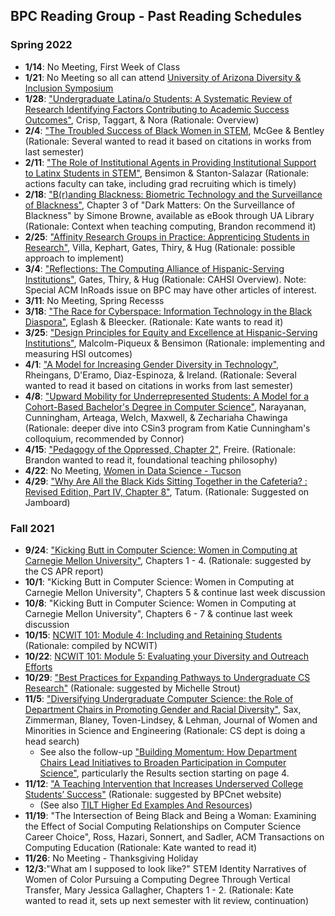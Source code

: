 ## BPC Reading Group - Past Reading Schedules


### Spring 2022

- **1/14**: No Meeting, First Week of Class
- **1/21**: No Meeting so all can attend [University of Arizona Diversity & Inclusion
  Symposium](https://diversity.arizona.edu/symposium)
- **1/28**: ["Undergraduate Latina/o Students: A Systematic Review of Research
  Identifying Factors Contributing to Academic Success
Outcomes"](https://digitalcommons.usu.edu/cgi/viewcontent.cgi?article=3418&context=teal_facpub), Crisp, Taggart, & Nora (Rationale: Overview)
- **2/4**: ["The Troubled Success of Black Women in STEM](https://www.researchgate.net/profile/Ebony-Mcgee-2/publication/318919524_The_Troubled_Success_of_Black_Women_in_STEM/links/59d6843ba6fdcc52aca7cdd4/The-Troubled-Success-of-Black-Women-in-STEM.pdf), McGee & Bentley (Rationale: Several wanted to read it based on citations in works from last semester)
- **2/11**: ["The Role of Institutional Agents in Providing Institutional
  Support to Latinx Students in STEM"](https://muse.jhu.edu/article/729358/pdf), Bensimon & Stanton-Salazar (Rationale: actions faculty can take, including grad recruiting which is timely)
- **2/18**: ["B(r)anding  Blackness: Biometric Technology and the Surveillance
  of Blackness"](https://new.library.arizona.edu/), Chapter 3 of "Dark
Matters: On the Surveillance of Blackness" by Simone Browne, available as
eBook through UA Library (Rationale: Context when teaching computing, Brandon
recommend it)
- **2/25**: ["Affinity Research Groups in Practice: Apprenticing Students in
  Research"](https://www.proquest.com/docview/1638871933), Villa, Kephart, Gates, Thiry, & Hug (Rationale: possible approach to implement)
- **3/4**: ["Reflections: The Computing Alliance of Hispanic-Serving
  Institutions"](https://dl.acm.org/doi/pdf/10.1145/3010823), Gates, Thiry, & Hug (Rationale: CAHSI Overview). Note:
Special ACM InRoads issue on BPC may have other articles of interest.
- **3/11**: No Meeting, Spring Recesss
- **3/18**: ["The Race for Cyberspace: Information Technology in the Black Diaspora"](https://www.researchgate.net/profile/Ron-Eglash/publication/233002262_The_Race_For_Cyberspace_Information_Technology_in_the_Black_Diaspora/links/546a4abf0cf2397f7830162e/The-Race-For-Cyberspace-Information-Technology-in-the-Black-Diaspora.pdf), Eglash & Bleecker. (Rationale: Kate wants to read it)
- **3/25**: ["Design Principles for Equity and Excellence at Hispanic-Serving
  Institutions"](https://vtechworks.lib.vt.edu/bitstream/handle/10919/83015/DesignPrinciplesforEquityandExcellence.pdf?sequence=1), Malcolm-Piqueux & Bensimon (Rationale: implementing and
measuring HSI outcomes)
- **4/1**: ["A Model for Increasing Gender Diversity in Technology"](https://dl.acm.org/doi/pdf/10.1145/3159450.3159533), Rheingans, D'Eramo, Diaz-Espinoza, & Ireland. (Rationale: Several wanted to read it based on citations in works from last semester)
- **4/8**: ["Upward Mobility for Underrepresented Students: A Model for a Cohort-Based Bachelor's Degree in Computer Science"](https://dl.acm.org/doi/pdf/10.1145/3159450.3159551), Narayanan, Cunningham, Arteaga, Welch, Maxwell, & Zechariaha Chawinga (Rationale: deeper dive into CSin3 program from Katie Cunningham's colloquium, recommended by Connor)
- **4/15**: ["Pedagogy of the Oppressed, Chapter 2"](https://envs.ucsc.edu/internships/internship-readings/freire-pedagogy-of-the-oppressed.pdf), Freire. (Rationale: Brandon wanted to read it, foundational teaching philosophy) 
- **4/22**: No Meeting, [Women in Data Science -
  Tucson](https://widstucson.org)
- **4/29**: ["Why Are All the Black Kids Sitting Together in the Cafeteria? : Revised Edition, Part IV, Chapter 8"](https://ebookcentral.proquest.com/lib/uaz/detail.action?docID=903483), Tatum. (Rationale: Suggested on Jamboard)



### Fall 2021

- **9/24**: ["Kicking Butt in Computer Science: Women in Computing at Carnegie
  Mellon University"](http://www.cs.cmu.edu/~cfrieze/KickingButt.pdf), Chapters 1 - 4. (Rationale: suggested by the CS APR report)
- **10/1**: "Kicking Butt in Computer Science: Women in Computing at Carnegie
  Mellon University", Chapters 5 & continue last week discussion
- **10/8**: "Kicking Butt in Computer Science: Women in Computing at Carnegie
  Mellon University", Chapters 6 - 7 & continue last week discussion
- **10/15**: [NCWIT 101: Module 4: Including and Retaining Students](https://docs.google.com/presentation/d/149PY94uGMc-BEe2Hsod5Hf8wKESXlZNIaDrGwcrxUbA/edit?usp=sharing) (Rationale: compiled by NCWIT)
- **10/22**: [NCWIT 101: Module 5: Evaluating your Diversity and Outreach
  Efforts](https://docs.google.com/presentation/d/1J3m20Z-xFRxEjALo6pobR-VKMEeLTx8EbQy9SvlxM30/edit?usp=sharing)
- **10/29**: ["Best Practices for Expanding Pathways to Undergraduate CS
  Research"](https://cra.org/crae/wp-content/uploads/sites/3/2020/11/ScalingUndergradResearchReport-2.pdf) (Rationale: suggested by Michelle Strout)
- **11/5**: ["Diversifying Undergraduate Computer Science: the Role of Department Chairs in Promoting Gender and Racial Diversity"](https://www.cs.jhu.edu/~misha/DIReadingSeminar/Papers/Sax17.pdf), Sax, Zimmerman, Blaney,
Toven-Lindsey, & Lehman, Journal of Women and Minorities in Science and Engineering (Rationale: CS dept is doing a head search)
  - See also the follow-up ["Building Momentum: How Department Chairs Lead Initiatives to Broaden Participation in Computer Science"](https://ieeexplore.ieee.org/stamp/stamp.jsp?arnumber=8985799), particularly the Results section starting on page 4.
- **11/12**: ["A Teaching Intervention that Increases Underserved College Students’ Success"](https://www.aacu.org/peerreview/2016/winter-spring/Winkelmes) (Rationale: suggested by BPCnet website)
  - (See also [TILT Higher Ed Examples And Resources](https://tilthighered.com/tiltexamplesandresources)) 
- **11/19**: "The Intersection of Being Black and Being a Woman: Examining the Effect of Social Computing Relationships on Computer Science Career Choice", Ross, Hazari, Sonnert, and Sadler, ACM Transactions on Computing Education (Rationale: Kate wanted to read it)
- **11/26**: No Meeting - Thanksgiving Holiday
- **12/3**:"What am I supposed to look like?" STEM Identity Narratives of Women
  of Color Pursuing a Computing Degree Through Vertical Transfer, Mary Jessica
Gallagher, Chapters 1 - 2. (Rationale: Kate wanted to read it, sets up next
semester with lit review, continuation)


<!-- - 10/29: ["Diversifying Cornell CS Ph.D. Admissions"](http://www.cs.cornell.edu/~bindel/paper/diversity.pdf) (Rationale: Kate was curious) -->
